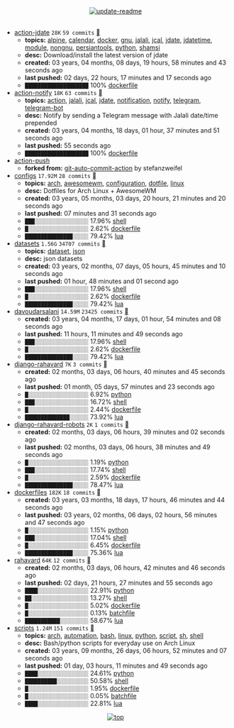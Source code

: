 <div align="center">
<a href="https://github.com/davoudarsalani/davoudarsalani/actions/workflows/update-readme.yml">
<img alt="update-readme" src="https://github.com/davoudarsalani/davoudarsalani/actions/workflows/update-readme.yml/badge.svg">
</a>
</div>
<div align="center">
</div>
<br>

* [action-jdate](https://github.com/davoudarsalani/action-jdate) `28K` `59 commits` [](https://api.github.com/repos/davoudarsalani/action-jdate/zipball)
	+ __topics:__ [alpine](https://github.com/topics/alpine), [calendar](https://github.com/topics/calendar), [docker](https://github.com/topics/docker), [gnu](https://github.com/topics/gnu), [jalali](https://github.com/topics/jalali), [jcal](https://github.com/topics/jcal), [jdate](https://github.com/topics/jdate), [jdatetime](https://github.com/topics/jdatetime), [module](https://github.com/topics/module), [nongnu](https://github.com/topics/nongnu), [persiantools](https://github.com/topics/persiantools), [python](https://github.com/topics/python), [shamsi](https://github.com/topics/shamsi)
	+ __desc:__ Download/install the latest version of jdate
	+ __created:__ 03 years, 04 months, 08 days, 19 hours, 58 minutes and 43 seconds ago
	+ __last pushed:__ 02 days, 22 hours, 17 minutes and 17 seconds ago
	+ `████████████████████`  100% [dockerfile](https://github.com/topics/dockerfile)
* [action-notify](https://github.com/davoudarsalani/action-notify) `18K` `63 commits` [](https://api.github.com/repos/davoudarsalani/action-notify/zipball)
	+ __topics:__ [action](https://github.com/topics/action), [jalali](https://github.com/topics/jalali), [jcal](https://github.com/topics/jcal), [jdate](https://github.com/topics/jdate), [notification](https://github.com/topics/notification), [notify](https://github.com/topics/notify), [telegram](https://github.com/topics/telegram), [telegram-bot](https://github.com/topics/telegram-bot)
	+ __desc:__ Notify by sending a Telegram message with Jalali date/time prepended
	+ __created:__ 03 years, 04 months, 18 days, 01 hour, 37 minutes and 51 seconds ago
	+ __last pushed:__ 55 seconds ago
	+ `████████████████████`  100% [dockerfile](https://github.com/topics/dockerfile)
* [action-push](https://github.com/davoudarsalani/action-push)
	+ __forked from:__ [git-auto-commit-action](https://github.com/stefanzweifel/git-auto-commit-action) by stefanzweifel
* [configs](https://github.com/davoudarsalani/configs) `17.92M` `28 commits` [](https://api.github.com/repos/davoudarsalani/configs/zipball)
	+ __topics:__ [arch](https://github.com/topics/arch), [awesomewm](https://github.com/topics/awesomewm), [configuration](https://github.com/topics/configuration), [dotfile](https://github.com/topics/dotfile), [linux](https://github.com/topics/linux)
	+ __desc:__ Dotfiles for Arch Linux + AwesomeWM
	+ __created:__ 03 years, 05 months, 03 days, 20 hours, 21 minutes and 20 seconds ago
	+ __last pushed:__ 07 minutes and 31 seconds ago
	+ `███░░░░░░░░░░░░░░░░░`  17.96% [shell](https://github.com/topics/shell)
	+ `█░░░░░░░░░░░░░░░░░░░`  2.62% [dockerfile](https://github.com/topics/dockerfile)
	+ `███████████████░░░░░`  79.42% [lua](https://github.com/topics/lua)
* [datasets](https://github.com/davoudarsalani/datasets) `1.56G` `34707 commits` [](https://api.github.com/repos/davoudarsalani/datasets/zipball)
	+ __topics:__ [dataset](https://github.com/topics/dataset), [json](https://github.com/topics/json)
	+ __desc:__ json datasets
	+ __created:__ 03 years, 02 months, 07 days, 05 hours, 45 minutes and 10 seconds ago
	+ __last pushed:__ 01 hour, 48 minutes and 01 second ago
	+ `███░░░░░░░░░░░░░░░░░`  17.96% [shell](https://github.com/topics/shell)
	+ `█░░░░░░░░░░░░░░░░░░░`  2.62% [dockerfile](https://github.com/topics/dockerfile)
	+ `███████████████░░░░░`  79.42% [lua](https://github.com/topics/lua)
* [davoudarsalani](https://github.com/davoudarsalani/davoudarsalani) `14.59M` `23425 commits` [](https://api.github.com/repos/davoudarsalani/davoudarsalani/zipball)
	+ __created:__ 03 years, 04 months, 17 days, 01 hour, 54 minutes and 08 seconds ago
	+ __last pushed:__ 11 hours, 11 minutes and 49 seconds ago
	+ `███░░░░░░░░░░░░░░░░░`  17.96% [shell](https://github.com/topics/shell)
	+ `█░░░░░░░░░░░░░░░░░░░`  2.62% [dockerfile](https://github.com/topics/dockerfile)
	+ `███████████████░░░░░`  79.42% [lua](https://github.com/topics/lua)
* [django-rahavard](https://github.com/davoudarsalani/django-rahavard) `7K` `3 commits` [](https://api.github.com/repos/davoudarsalani/django-rahavard/zipball)
	+ __created:__ 02 months, 03 days, 06 hours, 40 minutes and 45 seconds ago
	+ __last pushed:__ 01 month, 05 days, 57 minutes and 23 seconds ago
	+ `█░░░░░░░░░░░░░░░░░░░`  6.92% [python](https://github.com/topics/python)
	+ `███░░░░░░░░░░░░░░░░░`  16.72% [shell](https://github.com/topics/shell)
	+ `█░░░░░░░░░░░░░░░░░░░`  2.44% [dockerfile](https://github.com/topics/dockerfile)
	+ `██████████████░░░░░░`  73.92% [lua](https://github.com/topics/lua)
* [django-rahavard-robots](https://github.com/davoudarsalani/django-rahavard-robots) `2K` `1 commits` [](https://api.github.com/repos/davoudarsalani/django-rahavard-robots/zipball)
	+ __created:__ 02 months, 03 days, 06 hours, 39 minutes and 02 seconds ago
	+ __last pushed:__ 02 months, 03 days, 06 hours, 38 minutes and 49 seconds ago
	+ `█░░░░░░░░░░░░░░░░░░░`  1.19% [python](https://github.com/topics/python)
	+ `███░░░░░░░░░░░░░░░░░`  17.74% [shell](https://github.com/topics/shell)
	+ `█░░░░░░░░░░░░░░░░░░░`  2.59% [dockerfile](https://github.com/topics/dockerfile)
	+ `███████████████░░░░░`  78.47% [lua](https://github.com/topics/lua)
* [dockerfiles](https://github.com/davoudarsalani/dockerfiles) `182K` `18 commits` [](https://api.github.com/repos/davoudarsalani/dockerfiles/zipball)
	+ __created:__ 03 years, 03 months, 18 days, 17 hours, 46 minutes and 44 seconds ago
	+ __last pushed:__ 03 years, 02 months, 06 days, 02 hours, 56 minutes and 47 seconds ago
	+ `█░░░░░░░░░░░░░░░░░░░`  1.15% [python](https://github.com/topics/python)
	+ `███░░░░░░░░░░░░░░░░░`  17.04% [shell](https://github.com/topics/shell)
	+ `█░░░░░░░░░░░░░░░░░░░`  6.45% [dockerfile](https://github.com/topics/dockerfile)
	+ `███████████████░░░░░`  75.36% [lua](https://github.com/topics/lua)
* [rahavard](https://github.com/davoudarsalani/rahavard) `64K` `12 commits` [](https://api.github.com/repos/davoudarsalani/rahavard/zipball)
	+ __created:__ 02 months, 03 days, 06 hours, 42 minutes and 46 seconds ago
	+ __last pushed:__ 02 days, 21 hours, 27 minutes and 55 seconds ago
	+ `████░░░░░░░░░░░░░░░░`  22.91% [python](https://github.com/topics/python)
	+ `██░░░░░░░░░░░░░░░░░░`  13.27% [shell](https://github.com/topics/shell)
	+ `█░░░░░░░░░░░░░░░░░░░`  5.02% [dockerfile](https://github.com/topics/dockerfile)
	+ `█░░░░░░░░░░░░░░░░░░░`  0.13% [batchfile](https://github.com/topics/batchfile)
	+ `███████████░░░░░░░░░`  58.67% [lua](https://github.com/topics/lua)
* [scripts](https://github.com/davoudarsalani/scripts) `1.24M` `151 commits` [](https://api.github.com/repos/davoudarsalani/scripts/zipball)
	+ __topics:__ [arch](https://github.com/topics/arch), [automation](https://github.com/topics/automation), [bash](https://github.com/topics/bash), [linux](https://github.com/topics/linux), [python](https://github.com/topics/python), [script](https://github.com/topics/script), [sh](https://github.com/topics/sh), [shell](https://github.com/topics/shell)
	+ __desc:__ Bash/python scripts for everyday use on Arch Linux
	+ __created:__ 03 years, 09 months, 26 days, 06 hours, 52 minutes and 07 seconds ago
	+ __last pushed:__ 01 day, 03 hours, 11 minutes and 49 seconds ago
	+ `████░░░░░░░░░░░░░░░░`  24.61% [python](https://github.com/topics/python)
	+ `██████████░░░░░░░░░░`  50.58% [shell](https://github.com/topics/shell)
	+ `█░░░░░░░░░░░░░░░░░░░`  1.95% [dockerfile](https://github.com/topics/dockerfile)
	+ `█░░░░░░░░░░░░░░░░░░░`  0.05% [batchfile](https://github.com/topics/batchfile)
	+ `████░░░░░░░░░░░░░░░░`  22.81% [lua](https://github.com/topics/lua)
<div align="center">
<a href='https://github.com/davoudarsalani/davoudarsalani#readme'>
<img alt='top' src='https://img.shields.io/badge/TOP-grey'>
</a>
</div>
